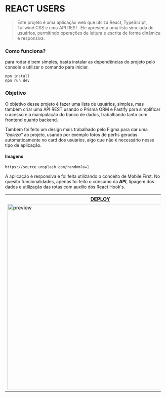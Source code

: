 # REACT USERS

> Este projeto é uma aplicação web que utiliza React, TypeScript, Tailwind CSS e uma API REST. Ele apresenta uma lista simulada de usuários, permitindo operações de leitura e escrita de forma dinâmica e responsiva.

### Como funciona?

para rodar é bem simples, basta instalar as dependências do projeto pelo console e utilizar o comando para iniciar.

```node
npm install
npm run dev
```

### Objetivo

O objetivo desse projeto é fazer uma lista de usuários, simples, mas também criar uma API REST usando o Prisma ORM e Fastify para simplificar o acesso e a manipulação do banco de dados, trabalhando tanto com frontend quanto backend.

Também foi feito um design mais trabalhado pelo Figma para dar uma _"beleza"_ ao projeto, usando por exemplo fotos de perfis geradas automaticamente no card dos usuários, algo que não é necessário nesse tipo de aplicação.

#### Imagens

`https://source.unsplash.com/random?a=1`

A aplicação é responsiva e foi feita utilizando o conceito de Mobile First. No quesito funcionalidades, apenas foi feito o consumo da _**API**_, tipagem dos dados e utilização das rotas com auxilio dos React Hook's.

<table>
  <tr>
    <th><a href="https://react-users-renansouzasm.vercel.app/" target="_blank">DEPLOY</a></th>
  </tr>

  <tr>
    <td>
      <img 
        width="600px"
        alt="preview"
        src="https://github.com/renansouzasm/React-users/assets/101893896/7774fea5-7634-436b-b365-81b1642bf50d"
      />
    </td>
  </tr>
</table>


